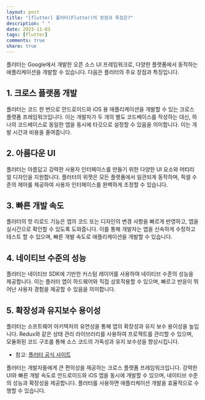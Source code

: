 ```yaml
---
layout: post
title: "[flutter] 플러터(Flutter)의 장점과 특징은?"
description: " "
date: 2023-11-03
tags: [flutter]
comments: true
share: true
---
```


플러터는 Google에서 개발한 오픈 소스 UI 프레임워크로, 다양한 플랫폼에서 동작하는 애플리케이션을 개발할 수 있습니다. 다음은 플러터의 주요 장점과 특징입니다.

## 1. 크로스 플랫폼 개발
플러터는 코드 한 번으로 안드로이드와 iOS 용 애플리케이션을 개발할 수 있는 크로스 플랫폼 프레임워크입니다. 이는 개발자가 두 개의 별도 코드베이스를 작성하는 대신, 하나의 코드베이스로 동일한 앱을 동시에 타깃으로 설정할 수 있음을 의미합니다. 이는 개발 시간과 비용을 줄여줍니다.

## 2. 아름다운 UI
플러터는 아름답고 강력한 사용자 인터페이스를 만들기 위한 다양한 UI 요소와 머티리얼 디자인을 지원합니다. 플러터의 위젯은 모든 플랫폼에서 일관되게 동작하며, 픽셀 수준의 제어를 제공하여 사용자 인터페이스를 완벽하게 조정할 수 있습니다.

## 3. 빠른 개발 속도
플러터의 핫 리로드 기능은 앱의 코드 또는 디자인의 변경 사항을 빠르게 반영하고, 앱을 실시간으로 확인할 수 있도록 도와줍니다. 이를 통해 개발자는 앱을 신속하게 수정하고 테스트 할 수 있으며, 빠른 개발 속도로 애플리케이션을 개발할 수 있습니다.

## 4. 네이티브 수준의 성능
플러터는 네이티브 SDK에 기반한 커스텀 레이어를 사용하여 네이티브 수준의 성능을 제공합니다. 이는 플러터 앱이 하드웨어와 직접 상호작용할 수 있으며, 빠르고 반응이 뛰어난 사용자 경험을 제공할 수 있음을 의미합니다.

## 5. 확장성과 유지보수 용이성
플러터는 소프트웨어 아키텍처의 유연성을 통해 앱의 확장성과 유지 보수 용이성을 높입니다. Redux와 같은 상태 관리 라이브러리를 사용하여 프로젝트를 관리할 수 있으며, 모듈화된 코드 구조를 통해 소스 코드의 가독성과 유지 보수성을 향상시킵니다.

- 참고: [플러터 공식 사이트](https://flutter.dev/)

플러터는 개발자들에게 큰 편의성을 제공하는 크로스 플랫폼 프레임워크입니다. 강력한 UI와 빠른 개발 속도로 안드로이드와 iOS 앱을 동시에 개발할 수 있으며, 네이티브 수준의 성능과 확장성을 제공합니다. 플러터를 사용하면 애플리케이션 개발을 효율적으로 수행할 수 있습니다.
